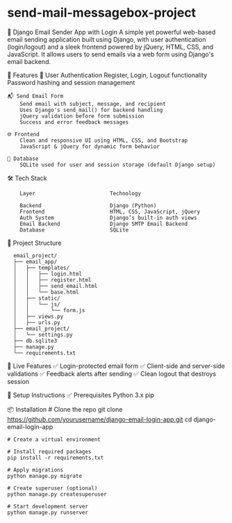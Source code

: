 # send-mail-messagebox-project
📧 Django Email Sender App with Login A simple yet powerful web-based email sending application built using Django, with user authentication (login/logout) and a sleek frontend powered by jQuery, HTML, CSS, and JavaScript. It allows users to send emails via a web form using Django's email backend.

🚀 Features
    🔐 User Authentication
        Register, Login, Logout functionality
        Password hashing and session management

    📬 Send Email Form
        Send email with subject, message, and recipient
        Uses Django's send_mail() for backend handling
        jQuery validation before form submission
        Success and error feedback messages
        
    🌐 Frontend  
        Clean and responsive UI using HTML, CSS, and Bootstrap
        JavaScript & jQuery for dynamic form behavior

    💾 Database
        SQLite used for user and session storage (default Django setup)
        

   🛠️ Tech Stack

        Layer	                     Technology

        Backend	                     Django (Python)
        Frontend	                 HTML, CSS, JavaScript, jQuery
        Auth System	                 Django’s built-in auth views
        Email Backend	             Django SMTP Email Backend
        Database	                 SQLite
        
        
📂 Project Structure

      email_project/
      ├── email_app/
      │   ├── templates/
      │   │   ├── login.html
      │   │   ├── register.html
      │   │   ├── send_email.html
      │   │   └── base.html
      │   ├── static/
      │   │   └── js/
      │   │       └── form.js
      │   ├── views.py
      │   ├── urls.py
      ├── email_project/
      │   └── settings.py
      ├── db.sqlite3
      ├── manage.py
      └── requirements.txt
    
🧪 Live Features
  ✅ Login-protected email form
  ✅ Client-side and server-side validations
  ✅ Feedback alerts after sending
  ✅ Clean logout that destroys session
  

🔧 Setup Instructions
  ✅ Prerequisites
      Python 3.x
      pip

📦 Installation
    # Clone the repo
    git clone https://github.com/yourusername/django-email-login-app.git
    cd django-email-login-app
    
    # Create a virtual environment
    
    # Install required packages
    pip install -r requirements.txt
    
    # Apply migrations
    python manage.py migrate
    
    # Create superuser (optional)
    python manage.py createsuperuser
    
    # Start development server
    python manage.py runserver
    
    

        
